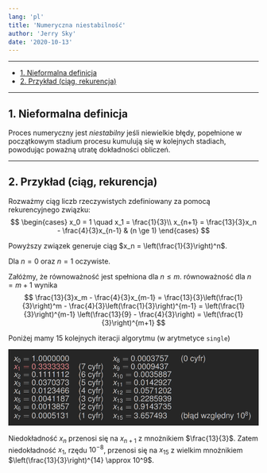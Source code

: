 ```yaml
---
lang: 'pl'
title: 'Numeryczna niestabilność'
author: 'Jerry Sky'
date: '2020-10-13'
---
```


---

- [1. Nieformalna definicja](#1-nieformalna-definicja)
- [2. Przykład (ciąg, rekurencja)](#2-przykład-ciąg-rekurencja)

---

## 1. Nieformalna definicja

Proces numeryczny jest *niestabilny* jeśli niewielkie błędy, popełnione w początkowym stadium procesu kumulują się w kolejnych stadiach, powodując poważną utratę dokładności obliczeń.

---

## 2. Przykład (ciąg, rekurencja)

Rozważmy ciąg liczb rzeczywistych zdefiniowany za pomocą rekurencyjnego związku:
$$
\begin{cases}
    x_0 = 1 \quad x_1 = \frac{1}{3}\\
    x_{n+1} = \frac{13}{3}x_n - \frac{4}{3}x_{n-1} & (n \ge 1)
\end{cases}
$$

Powyższy związek generuje ciąg $x_n = \left(\frac{1}{3}\right)^n$.

Dla $n = 0$ oraz $n = 1$ oczywiste.

Załóżmy, że równoważność jest spełniona dla $n \le m$. równoważność dla $n = m+1$ wynika
$$
\frac{13}{3}x_m - \frac{4}{3}x_{m-1} = \frac{13}{3}\left(\frac{1}{3}\right)^m - \frac{4}{3}\left(\frac{1}{3}\right)^{m-1} = \left(\frac{1}{3}\right)^{m-1} \left(\frac{13}{9} - \frac{4}{3}\right) = \left(\frac{1}{3}\right)^{m+1}
$$

Poniżej mamy 15 kolejnych iteracji algorytmu (w arytmetyce `single`)

![](numeryczna-niestabilność-przykład.png)

Niedokładność $x_n$ przenosi się na $x_{n+1}$ z mnożnikiem $\frac{13}{3}$. Zatem niedokładność $x_1$, rzędu $10^{-8}$, przenosi się na $x_{15}$ z wielkim mnożnikiem $\left(\frac{13}{3}\right)^{14} \approx 10^9$.

